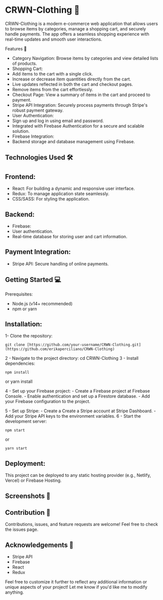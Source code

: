 # CRWN-Clothing 🛒

CRWN-Clothing is a modern e-commerce web application that allows users to browse items by categories, manage a shopping cart, and securely handle payments. The app offers a seamless shopping experience with real-time updates and smooth user interactions.

Features 🚀
- Category Navigation: Browse items by categories and view detailed lists of products.
- Shopping Cart:
- Add items to the cart with a single click.
- Increase or decrease item quantities directly from the cart.
- Live updates reflected in both the cart and checkout pages.
- Remove items from the cart effortlessly.
- Checkout Page: View a summary of items in the cart and proceed to payment.
- Stripe API Integration: Securely process payments through Stripe's robust payment gateway.
- User Authentication:
- Sign up and log in using email and password.
- Integrated with Firebase Authentication for a secure and scalable solution.
- Firebase Integration:
- Backend storage and database management using Firebase.

## Technologies Used 🛠️
## Frontend:
- React: For building a dynamic and responsive user interface.
- Redux: To manage application state seamlessly.
- CSS/SASS: For styling the application.

## Backend:
- Firebase:
 - User authentication.
 - Real-time database for storing user and cart information.

## Payment Integration:
- Stripe API: Secure handling of online payments.

## Getting Started 💻
Prerequisites:
 - Node.js (v14+ recommended)
 - npm or yarn

## Installation:
1- Clone the repository:

    git clone [https://github.com/your-username/CRWN-Clothing.git](https://github.com/erikaperciliano/CRWN-Clothing)
    
2 - Navigate to the project directory:
    cd CRWN-Clothing
3 - Install dependencies:

    npm install
or
    yarn install

4 - Set up your Firebase project:
    - Create a Firebase project at Firebase Console.
    - Enable authentication and set up a Firestore database.
    - Add your Firebase configuration to the project.

5 - Set up Stripe:
    - Create a Create a Stripe account at Stripe Dashboard.
    - Add your Stripe API keys to the environment variables.
6 - Start the development server:

    npm start
or 

    yarn start

## Deployment:
This project can be deployed to any static hosting provider (e.g., Netlify, Vercel) or Firebase Hosting.

## Screenshots 📸

## Contribution 🤝
Contributions, issues, and feature requests are welcome!
Feel free to check the issues page.

## Acknowledgements 🙌
 - Stripe API
 - Firebase
 - React
 - Redux

Feel free to customize it further to reflect any additional information or unique aspects of your project! Let me know if you'd like me to modify anything.
